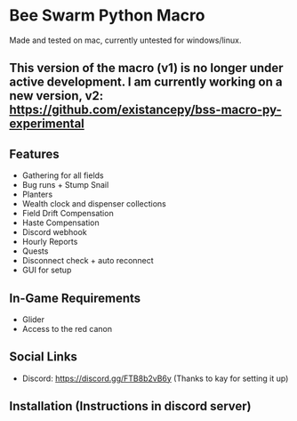 # Bee Swarm Python Macro

Made and tested on mac, currently untested for windows/linux.

## **This version of the macro (v1) is no longer under active development. I am currently working on a new version, v2: https://github.com/existancepy/bss-macro-py-experimental**

## Features

- Gathering for all fields
- Bug runs + Stump Snail
- Planters
- Wealth clock and dispenser collections
- Field Drift Compensation
- Haste Compensation
- Discord webhook
- Hourly Reports
- Quests
- Disconnect check + auto reconnect
- GUI for setup


## In-Game Requirements
- Glider 
- Access to the red canon


## Social Links
- Discord: https://discord.gg/FTB8b2vB6y (Thanks to kay for setting it up)



## Installation (Instructions in discord server)
